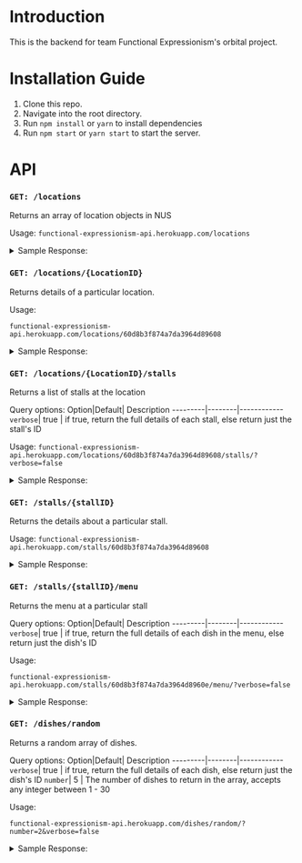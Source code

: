 # Introduction

This is the backend for team Functional Expressionism's orbital project.

# Installation Guide

1. Clone this repo.
2. Navigate into the root directory.
3. Run `npm install` or `yarn` to install dependencies
4. Run `npm start` or `yarn start` to start the server.

# API

### `GET: /locations`
Returns an array of location objects in NUS

Usage:
`functional-expressionism-api.herokuapp.com/locations`
<details>
<summary>
    Sample Response:
</summary>

```
[
    {
        "locationDesc": null,
        "rating": null,
        "_id": "60d8b3f874a7da3964d89608",
        "locationName": "Fine Food",
        "locationCoords": {
            "lat": 1.3039243264208893,
            "lon": 103.77358221163944
        },
        "locationImage": "https://uci.nus.edu.sg/oca/wp-content/uploads/sites/9/2018/05/Fine-Food-1-1024x684.jpg"
    },
    {
        "locationDesc": null,
        "rating": null,
        "_id": "60d8b3f874a7da3964d89609",
        "locationName": "Yusof Ishak House",
        "locationCoords": {
            "lat": 1.2980876775587555,
            "lon": 103.77357597666753
        },
        "locationImage": "https://uci.nus.edu.sg/oca/wp-content/uploads/sites/9/2018/05/Central-Square-Edited-1024x684.jpg"
    },
    ...//more location objects
]
```
</details>

### `GET: /locations/{LocationID}` 

Returns details of a particular location.

Usage:

`functional-expressionism-api.herokuapp.com/locations/60d8b3f874a7da3964d89608`
<details>
<summary>
Sample Response:
</summary>

```
[
    {
        "locationDesc": null,
        "rating": null,
        "_id": "60d8b3f874a7da3964d89608",
        "locationName": "Fine Food",
        "locationCoords": {
            "lat": 1.3039243264208893,
            "lon": 103.77358221163944
        },
        "locationImage": "https://uci.nus.edu.sg/oca/wp-content/uploads/sites/9/2018/05/Fine-Food-1-1024x684.jpg"
    }
]
```
</details>


### `GET: /locations/{LocationID}/stalls` 

Returns a list of stalls at the location

Query options:
Option|Default| Description
---------|--------|------------
`verbose`| true | if true, return the full details of each stall, else return just the stall's ID

Usage: 
`functional-expressionism-api.herokuapp.com/locations/60d8b3f874a7da3964d89608/stalls/?verbose=false`
<details>
<summary>
Sample Response:
</summary>

With `verbose=true`:
```
[
    {
        "stallImage": ["https://i.imgur.com/k7mENNo.jpg"],
        "menuImage": ["https://i.imgur.com/SG57G3o.jpg"],
        "isHalal": false,
        "rating": null,
        "_id": "60d8b3f874a7da3964d8960e",
        "stallName": "Taiwan Cuisine",
        "location": "60d8b3f874a7da3964d89608"
    },
    {
        "stallImage": ["https://i.imgur.com/agPUJwn.jpg"],
        "menuImage": [
            "https://i.imgur.com/x3NOHwv.jpg",
            "https://i.imgur.com/IJ2Pmfx.jpg"
        ],
        "isHalal": false,
        "rating": null,
        "_id": "60d8b3f874a7da3964d89613",
        "stallName": "Five Grains Bee Hoon",
        "location": "60d8b3f874a7da3964d89608"
    },
    //... more stall objects
]
```
With `verbose=false`
```
[
    {
        "_id": "60d8b3f874a7da3964d8960e"
    },
    {
        "_id": "60d8b3f874a7da3964d8960f"
    },
    {
        "_id": "60d8b3f874a7da3964d89610"
    },
    {
        "_id": "60d8b3f874a7da3964d89611"
    },
    {
        "_id": "60d8b3f874a7da3964d89612"
    },
    {
        "_id": "60d8b3f874a7da3964d89613"
    },
    {
        "_id": "60d8b3f874a7da3964d89614"
    }
]
```
</details>

### `GET: /stalls/{stallID}`
Returns the details about a particular stall.

Usage: 
`functional-expressionism-api.herokuapp.com/stalls/60d8b3f874a7da3964d89608`

<details>
<summary>
Sample Response:
</summary>

```
[
    {
        "stallImage": [
            "https://i.imgur.com/k7mENNo.jpg"
        ],
        "menuImage": [
            "https://i.imgur.com/SG57G3o.jpg"
        ],
        "isHalal": false,
        "rating": null,
        "_id": "60d8b3f874a7da3964d8960e",
        "stallName": "Taiwan Cuisine",
        "location": "60d8b3f874a7da3964d89608",
        "__v": 0
    }
]
```
</details>

### `GET: /stalls/{stallID}/menu` 

Returns the menu at a particular stall

Query options:
Option|Default| Description
---------|--------|------------
`verbose`| true | if true, return the full details of each dish in the menu, else return just the dish's ID

Usage:

`functional-expressionism-api.herokuapp.com/stalls/60d8b3f874a7da3964d8960e/menu/?verbose=false`

<details>
<summary>
Sample Response:
</summary>

With `verbose=true`:
```
[
    {
        "_id": "60d8b3f874a7da3964d89643",
        "name": "Salted Crispy Chicken",
        "price": {
            "small": 3,
            "medium": 4,
            "large": 5
        },
        "displayImage": null,
        "rating": null,
        "desc": null,
        "stall": "60d8b3f874a7da3964d8960e"
    },
    {
        "_id": "60d8b3f874a7da3964d89642",
        "name": "X-Large Chicken Chop",
        "price": {
            "public": 4
        },
        "displayImage": null,
        "rating": null,
        "desc": null,
        "stall": "60d8b3f874a7da3964d8960e"
    },
    //... more dish objects
]
```
With `verbose=false`
```
[
    {
        "_id": "60d8b3f874a7da3964d8960e"
    },
    {
        "_id": "60d8b3f874a7da3964d8960f"
    },
    {
        "_id": "60d8b3f874a7da3964d89610"
    },
    {
        "_id": "60d8b3f874a7da3964d89611"
    },
    {
        "_id": "60d8b3f874a7da3964d89612"
    },
    {
        "_id": "60d8b3f874a7da3964d89613"
    },
    {
        "_id": "60d8b3f874a7da3964d89614"
    }
]
```
</details>


### `GET: /dishes/random`

Returns a random array of dishes.

Query options:
Option|Default| Description
---------|--------|------------
`verbose`| true | if true, return the full details of each dish, else return just the dish's ID
`number`| 5 | The number of dishes to return in the array, accepts any integer between 1 - 30

Usage:

`functional-expressionism-api.herokuapp.com/dishes/random/?number=2&verbose=false`

<details>
<summary>
Sample Response:
</summary>

With `verbose=true`:
```
[
    {
        "_id": "60d8b3f874a7da3964d89648",
        "name": "Crispy Sweet Potato Fries",
        "price": {
            "public": 2.5
        },
        "displayImage": null,
        "rating": null,
        "desc": null,
        "stall": [
            {
                "_id": "60d8b3f874a7da3964d8960e",
                "stallImage": [
                    "https://i.imgur.com/k7mENNo.jpg"
                ],
                "menuImage": [
                    "https://i.imgur.com/SG57G3o.jpg"
                ],
                "rating": null,
                "stallName": "Taiwan Cuisine",
                "location": "60d8b3f874a7da3964d89608",
                "__v": 0
            }
        ]
    },
    {
        "_id": "60d8b3f874a7da3964d8961d",
        "name": "Char Siew & Roasted Pork Rice",
        "price": {
            "student": 4.5,
            "public": 5.5
        },
        "displayImage": null,
        "rating": null,
        "desc": null,
        "stall": [
            {
                "_id": "60d8b3f874a7da3964d8960f",
                "stallImage": [
                    "https://i.imgur.com/GhxA9Ds.jpg"
                ],
                "menuImage": [
                    "https://i.imgur.com/qC7nzgF.jpg"
                ],
                "rating": null,
                "stallName": "Duck and Chicken Rice",
                "location": "60d8b3f874a7da3964d89608",
                "__v": 0
            }
        ]
    },
]
```
</details>
